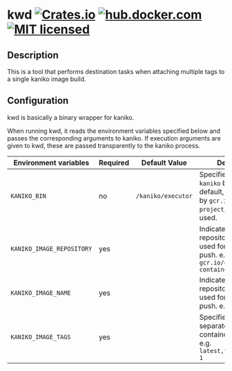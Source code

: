 # kwd [![Crates.io][crates-badge]][crates-url] [![hub.docker.com][docker-badge]][docker-url] [![MIT licensed][mit-badge]][mit-url]

[crates-badge]: https://img.shields.io/crates/v/kwd.svg

[crates-url]: https://crates.io/crates/kwd

[mit-badge]: https://img.shields.io/badge/license-MIT-blue.svg

[mit-url]: https://github.com/spi-ca/kwd/blob/main/LICENSE

[docker-badge]: https://img.shields.io/docker/v/sangbumkim/kwd

[docker-url]: https://hub.docker.com/r/sangbumkim/kwd

## Description

This is a tool that performs destination tasks when attaching multiple tags to a single kaniko image build.

## Configuration

kwd is basically a binary wrapper for kaniko.

When running kwd, it reads the environment variables specified below and passes the corresponding arguments to kaniko.
If execution arguments are given to kwd, these are passed transparently to the kaniko process.

| Environment variables     | Required | Default Value      | Description                                                                                                   |
|---------------------------|----------|--------------------|---------------------------------------------------------------------------------------------------------------|
| `KANIKO_BIN`              | no       | `/kaniko/executor` | Specifies the path to `kaniko` binary. By default, the path used by `gcr.io/kaniko-project/executor` is used. |
| `KANIKO_IMAGE_REPOSITORY` | yes      |                    | Indicates the repository prefix to be used for Docker image push. e.g. `gcr.io/google-containers`             |
| `KANIKO_IMAGE_NAME`       | yes      |                    | Indicates the repository name to be used for Docker image push. e.g. `pause`                                  |
| `KANIKO_IMAGE_TAGS`       | yes      |                    | Specifies a comma-separated list of container image tags. e.g. `latest,v1.0.0,v1.0.0-1`                       |

